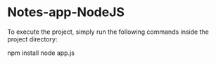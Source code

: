 # Notes-app-NodeJS

To execute the project, simply run the following commands inside the project directory:

npm install
node app.js
